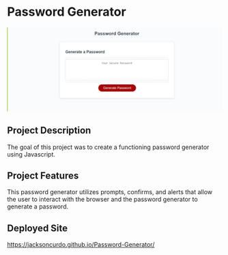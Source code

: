 # Password Generator 

<img src="./assets/pg.JPG">

## Project Description 
The goal of this project was to create a functioning password generator using Javascript. 

## Project Features 
This password generator utilizes prompts, confirms, and alerts that allow the user to interact with the browser and the password generator to generate a password. 

## Deployed Site 
https://jacksoncurdo.github.io/Password-Generator/